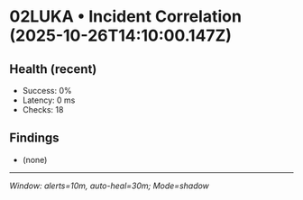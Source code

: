 # 02LUKA • Incident Correlation (2025-10-26T14:10:00.147Z)

## Health (recent)
- Success: 0%
- Latency: 0 ms
- Checks: 18

## Findings
- (none)

---
_Window: alerts=10m, auto-heal=30m; Mode=shadow_